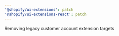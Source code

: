 ```yaml
---
'@shopify/ui-extensions': patch
'@shopify/ui-extensions-react': patch
---
```


Removing legacy customer account extension targets
